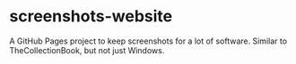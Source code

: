 # screenshots-website
A GitHub Pages project to keep screenshots for a lot of software. Similar to TheCollectionBook, but not just Windows.
